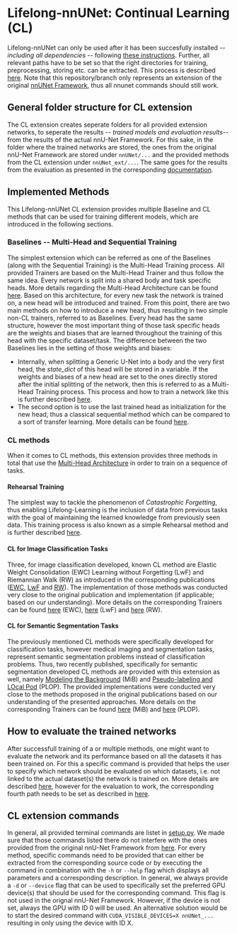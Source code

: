 # Lifelong-nnUNet: Continual Learning (CL)

Lifelong-nnUNet can only be used after it has been succesfully installed *-- including all dependencies --* following [these instructions](../README.md#installation). Further, all relevant paths have to be set so that the right directories for training, preprocessing, storing etc. can be extracted. This process is described [here](setting_up_paths.md). Note that this repository/branch only represents an extension of the original [nnUNet Framework](https://github.com/MIC-DKFZ/nnUNet), thus all nnunet commands should still work.


## General folder structure for CL extension
The CL extension creates seperate folders for all provided extension networks, to seperate the results *-- trained models and evaluation results--* from the results of the actual nnU-Net Framework. For this sake, in the folder where the trained networks are stored, the ones from the original nnU-Net Framework are stored under `nnUNet/...` and the provided methods from the CL extension under `nnUNet_ext/...`. The same goes for the results from the evaluation as presented in the corresponding [documentation](evaluation.md). 


## Implemented Methods
This Lifelong-nnUNet CL extension provides multiple Baseline and CL methods that can be used for training different models, which are introduced in the following sections.

### Baselines -- Multi-Head and Sequential Training
The simplest extension which can be referred as one of the Baselines (along with the Sequential Training) is the Multi-Head Training process. All provided Trainers are based on the Multi-Head Trainer and thus follow the same idea. Every network is split into a shared body and task specific heads. More details regarding the Multi-Head Architecture can be found [here](multihead_architecture.md). Based on this architecture, for every new task the network is trained on, a new head will be introduced and trained. From this point, there are two main methods on how to introduce a new head, thus resulting in two simple non-CL trainers, referred to as Baselines. Every head has the same structure, however the most important thing of those task specific heads are the weights and biases that are learned throughout the training of this head with the specific dataset/task. The difference between the two Baselines lies in the setting of those weights and biases:
*   Internally, when splitting a Generic U-Net into a body and the very first head, the *state_dict* of this head will be stored in a variable. If the weights and biases of a new head are set to the ones directly stored after the initial splitting of the network, then this is referred to as a Multi-Head Training process. This process and how to train a network like this is further described [here](multihead_training.md).
*   The second option is to use the last trained head as initialization for the new head, thus a classical sequential method which can be compared to a sort of transfer learning. More details can be found [here](sequential_training.md).

### CL methods
When it comes to CL methods, this extension provides three methods in total that use the [Multi-Head Architecture](multihead_architecture.md) in order to train on a sequence of tasks. 

#### Rehearsal Training
The simplest way to tackle the phenomenon of *Catastrophic Forgetting*, thus enabling Lifelong-Learning is the inclusion of data from previous tasks with the goal of maintaining the learned knowledge from previously seen data. This training process is also known as a simple Rehearsal method and is further described [here](rehearsal_training.md).

#### CL for Image Classification Tasks
Three, for image classification developed, known CL method are Elastic Weight Consolidation (EWC) Learning without Forgetting (LwF) and Riemannian Walk (RW) as introduced in the corresponding publications ([EWC](https://arxiv.org/pdf/1612.00796.pdf), [LwF](https://arxiv.org/pdf/1606.09282.pdf) and [RW](https://arxiv.org/pdf/1801.10112.pdf)). The implementation of those methods was conducted very close to the original publication and implementation (if applicable; based on our understanding). More details on the corresponding Trainers can be found [here](ewc_training.md) (EWC), [here](lwf_training.md) (LwF) and [here](rw_training.md) (RW).


#### CL for Semantic Segmentation Tasks
The previously mentioned CL methods were specifically developed for classification tasks, however medical imaging and segmentation tasks, represent semantic segmentation problems instead of classification problems. Thus, two recently published, specifically for semantic segmentation developed CL methods are provided with this extension as well, namely [Modeling the Background](https://arxiv.org/pdf/2002.00718.pdf) (MiB) and [Pseudo-labeling and LOcal Pod](https://arxiv.org/pdf/2011.11390.pdf) (PLOP). The provided implementations were conducted very close to the methods proposed in the original publications based on our understanding of the presented approaches. More details on the corresponding Trainers can be found [here](mib_training.md) (MiB) and [here](plop_training.md) (PLOP).

## How to evaluate the trained networks
After successfull training of a or multiple methods, one might want to evaluate the network and its performance based on all the datasets it has been trained on. For this a specific command is provided that helps the user to specify which network should be evaluated on which datasets, i.e. not linked to the actual dataset(s) the network is trained on. More details are described [here](evaluation.md), however for the evaluation to work, the corresponding fourth path needs to be set as described in [here](setting_up_paths.md).


## CL extension commands
In general, all provided terminal commands are listet in [setup.py](https://github.com/camgbus/Lifelong-nnUNet/blob/continual_learning/setup.py). We made sure that those commands listed there do not interfere with the ones provided from the original nnU-Net Framework from [here](https://github.com/MIC-DKFZ/nnUNet/blob/master/setup.py). For every method, specific commands need to be provided that can either be extracted from the corresponding source code or by executing the command in combination with the `-h` or `--help` flag which displays all parameters and a corresponding description. In general, we always provide a `-d` or `--device` flag that can be used to specifically set the preferred GPU device(s) that should be used for the corresponding command. This flag is not used in the orignal nnU-Net Framework. However, if the device is not set, always the GPU with ID 0 will be used. An alternative solution would be to start the desired command with `CUDA_VISIBLE_DEVICES=X nnUNet_...` resulting in only using the device with ID X.